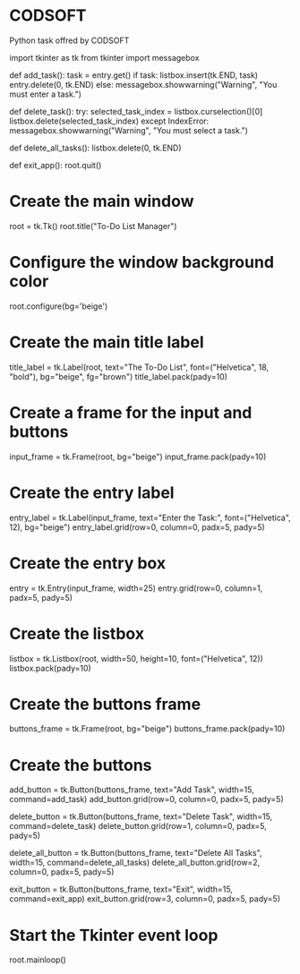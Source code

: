 # CODSOFT
Python task offred by CODSOFT

import tkinter as tk
from tkinter import messagebox

def add_task():
    task = entry.get()
    if task:
        listbox.insert(tk.END, task)
        entry.delete(0, tk.END)
    else:
        messagebox.showwarning("Warning", "You must enter a task.")

def delete_task():
    try:
        selected_task_index = listbox.curselection()[0]
        listbox.delete(selected_task_index)
    except IndexError:
        messagebox.showwarning("Warning", "You must select a task.")

def delete_all_tasks():
    listbox.delete(0, tk.END)

def exit_app():
    root.quit()

# Create the main window
root = tk.Tk()
root.title("To-Do List Manager")

# Configure the window background color
root.configure(bg='beige')

# Create the main title label
title_label = tk.Label(root, text="The To-Do List", font=("Helvetica", 18, "bold"), bg="beige", fg="brown")
title_label.pack(pady=10)

# Create a frame for the input and buttons
input_frame = tk.Frame(root, bg="beige")
input_frame.pack(pady=10)

# Create the entry label
entry_label = tk.Label(input_frame, text="Enter the Task:", font=("Helvetica", 12), bg="beige")
entry_label.grid(row=0, column=0, padx=5, pady=5)

# Create the entry box
entry = tk.Entry(input_frame, width=25)
entry.grid(row=0, column=1, padx=5, pady=5)

# Create the listbox
listbox = tk.Listbox(root, width=50, height=10, font=("Helvetica", 12))
listbox.pack(pady=10)

# Create the buttons frame
buttons_frame = tk.Frame(root, bg="beige")
buttons_frame.pack(pady=10)

# Create the buttons
add_button = tk.Button(buttons_frame, text="Add Task", width=15, command=add_task)
add_button.grid(row=0, column=0, padx=5, pady=5)

delete_button = tk.Button(buttons_frame, text="Delete Task", width=15, command=delete_task)
delete_button.grid(row=1, column=0, padx=5, pady=5)

delete_all_button = tk.Button(buttons_frame, text="Delete All Tasks", width=15, command=delete_all_tasks)
delete_all_button.grid(row=2, column=0, padx=5, pady=5)

exit_button = tk.Button(buttons_frame, text="Exit", width=15, command=exit_app)
exit_button.grid(row=3, column=0, padx=5, pady=5)

# Start the Tkinter event loop
root.mainloop()
